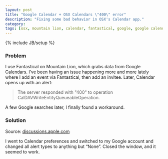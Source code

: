 ```yaml
---
layout: post
title: "Google Calendar + OSX Calendars \"400\" error"
description: "Fixing some bad behavior in OSX's Calendar app."
category:
tags: [osx, mountain lion, calendar, fantastical, google, google calendar]
---
```

{% include JB/setup %}

### Problem

I use Fantastical on Mountain Lion, which grabs data from Google Calendars.
I’ve been having an issue happening more and more lately where I add an event
via Fantastical, then add an invitee. Later, Calendar opens up with an alert:

> The server responded with "400" to operation
> CalDAVWriteEntityQueueableOperation.

A few Google searches later, I finally found a workaround.

### Solution

Source: [discussions.apple.com](https://discussions.apple.com/message/19040873#19040873)

I went to Calendar preferences and switched to my Google account and changed
all alert types to anything but “None”. Closed the window, and it seemed to
work.
